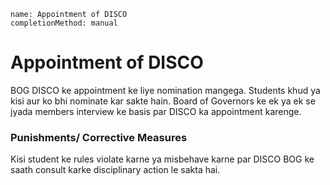 ```ngMeta
name: Appointment of DISCO
completionMethod: manual
```

# Appointment of DISCO

BOG DISCO ke appointment ke liye nomination mangega. Students khud ya kisi aur ko bhi nominate kar sakte hain. Board of Governors ke ek ya ek se jyada members interview ke basis par DISCO ka appointment karenge. 

### Punishments/ Corrective Measures

Kisi student ke rules violate karne ya misbehave karne par DISCO BOG ke saath consult karke disciplinary action le sakta hai.
